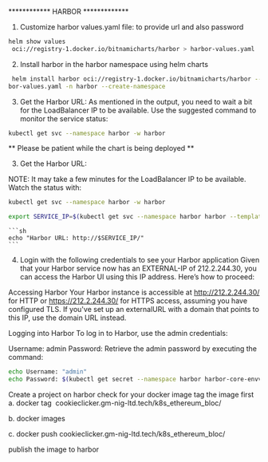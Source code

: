 ************ HARBOR *************

1. Customize harbor values.yaml file: to provide url and also password
```sh
helm show values
 oci://registry-1.docker.io/bitnamicharts/harbor > harbor-values.yaml
 ```

2. Install harbor in the harbor namespace using helm charts
```sh
 helm install harbor oci://registry-1.docker.io/bitnamicharts/harbor --values har
bor-values.yaml -n harbor --create-namespace
```

3. Get the Harbor URL: As mentioned in the output, you need to wait a bit for the LoadBalancer IP to be available. Use the suggested command to monitor the service status:

```sh
kubectl get svc --namespace harbor -w harbor
```

** Please be patient while the chart is being deployed **

3. Get the Harbor URL:

  NOTE: It may take a few minutes for the LoadBalancer IP to be available.
        Watch the status with: 

```sh
kubectl get svc --namespace harbor -w harbor
```

```sh
export SERVICE_IP=$(kubectl get svc --namespace harbor harbor --template "{{ range (index .status.loadBalancer.ingress 0) }}{{ . }}{{ end }}")
```

    ```sh
    echo "Harbor URL: http://$SERVICE_IP/"
    ```

4. Login with the following credentials to see your Harbor application
Given that your Harbor service now has an EXTERNAL-IP of 212.2.244.30, you can access the Harbor UI using this IP address. Here’s how to proceed:

Accessing Harbor
Your Harbor instance is accessible at http://212.2.244.30/ for HTTP or https://212.2.244.30/ for HTTPS access, assuming you have configured TLS. If you've set up an externalURL with a domain that points to this IP, use the domain URL instead.

Logging into Harbor
To log in to Harbor, use the admin credentials:

Username: admin
Password: Retrieve the admin password by executing the command:

  ```sh
  echo Username: "admin"
  echo Password: $(kubectl get secret --namespace harbor harbor-core-envvars -o jsonpath="{.data.HARBOR_ADMIN_PASSWORD}" | base64 -d)
  ```

Create a project on harbor
check for your docker image
tag the image first
 a. docker tag <image name> cookieclicker.gm-nig-ltd.tech/k8s_ethereum_bloc/<image name>

b. docker images

c. docker push cookieclicker.gm-nig-ltd.tech/k8s_ethereum_bloc/<image name>

publish the image to harbor
